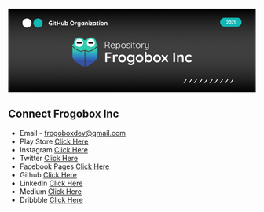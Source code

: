 ![ScreenShoot Apps](docs/image/banner.png?raw=true)

## Connect Frogobox Inc
- Email - frogoboxdev@gmail.com
- Play Store [Click Here](https://play.google.com/store/apps/dev?id=7830599710679062566)
- Instagram [Click Here](https://www.instagram.com/frogobox)
- Twitter [Click Here](https://twitter.com/frogobox)
- Facebook Pages [Click Here](https://www.facebook.com/Frogobox-Media-110924451243430)
- Github [Click Here](https://github.com/frogobox)
- LinkedIn [Click Here](https://www.linkedin.com/company/frogobox)
- Medium [Click Here](https://medium.com/@frogobox)
- Dribbble [Click Here](https://dribbble.com/frogobox/about)
